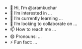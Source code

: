 - 👋 Hi, I’m @aramkuchar
- 👀 I’m interested in ...
- 🌱 I’m currently learning ...
- 💞️ I’m looking to collaborate on ...
- 📫 How to reach me ...
- 😄 Pronouns: ...
- ⚡ Fun fact: ...

<!---
aramkuchar/aramkuchar is a ✨ special ✨ repository because its `README.md` (this file) appears on your GitHub profile.
You can click the Preview link to take a look at your changes.
--->
